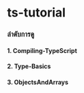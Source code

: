 # ts-tutorial

### ลำดับการดู

#### 1. Compiling-TypeScript

#### 2. Type-Basics

#### 3. ObjectsAndArrays
